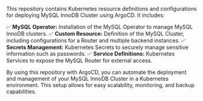 This repository contains Kubernetes resource definitions and configurations for deploying MySQL InnoDB Cluster using ArgoCD. It includes:

✅ **MySQL Operator:** Installation of the MySQL Operator to manage MySQL InnoDB clusters.
✅ **Custom Resource:** Definition of the MySQL Cluster, including configurations for a Router and multiple backend instances.
✅ **Secrets Management:** Kubernetes Secrets to securely manage sensitive information such as passwords.
✅ **Service Definitions:** Kubernetes Services to expose the MySQL Router for external access.

By using this repository with ArgoCD, you can automate the deployment and management of your MySQL InnoDB Cluster in a Kubernetes environment. This setup allows for easy scalability, monitoring, and backup capabilities.